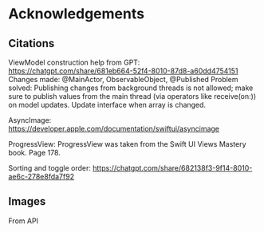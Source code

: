 # Acknowledgements

## Citations

ViewModel construction help from GPT: https://chatgpt.com/share/681eb664-52f4-8010-87d8-a60dd4754151
Changes made: @MainActor, ObservableObject, @Published
Problem solved: Publishing changes from background threads is not allowed; make sure to publish values from the main thread (via operators like receive(on:)) on model updates.
Update interface when array is changed.

AsyncImage: https://developer.apple.com/documentation/swiftui/asyncimage

ProgressView: ProgressView was taken from the Swift UI Views Mastery book. Page 178.

Sorting and toggle order: https://chatgpt.com/share/682138f3-9f14-8010-ae6c-278e8fda7f92

## Images

From API

